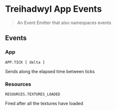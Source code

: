 # Treihadwyl App Events

> An Event Emitter that also namespaces events


## Events


### App

```
APP.TICK [ delta ]
```

Sends along the elapsed time between ticks


### Resources

```
RESOURCES.TEXTURES_LOADED
```

Fired after all the textures have loaded
